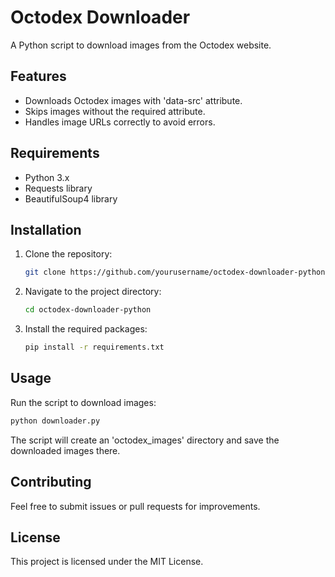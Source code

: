 # Octodex Downloader

A Python script to download images from the Octodex website.

## Features

- Downloads Octodex images with 'data-src' attribute.
- Skips images without the required attribute.
- Handles image URLs correctly to avoid errors.

## Requirements

- Python 3.x
- Requests library
- BeautifulSoup4 library

## Installation

1. Clone the repository:
   ```bash
   git clone https://github.com/yourusername/octodex-downloader-python.git
   ```
2. Navigate to the project directory:
   ```bash
   cd octodex-downloader-python
   ```
3. Install the required packages:
   ```bash
   pip install -r requirements.txt
   ```

## Usage

Run the script to download images:

```bash
python downloader.py
```

The script will create an 'octodex_images' directory and save the downloaded images there.

## Contributing

Feel free to submit issues or pull requests for improvements.

## License

This project is licensed under the MIT License.